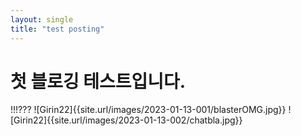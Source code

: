 ```yaml
---
layout: single
title: "test posting"
---
```


# 첫 블로깅 테스트입니다.

!!!???
![Girin22]{{site.url/images/2023-01-13-001/blasterOMG.jpg}}
![Girin22]{{site.url/images/2023-01-13-002/chatbla.jpg}}
